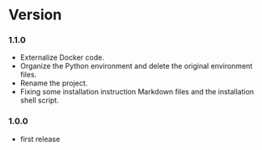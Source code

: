 # Version

### 1.1.0
- Externalize Docker code.
- Organize the Python environment and delete the original environment files.
- Rename the project.
- Fixing some installation instruction Markdown files and the installation shell script.

### 1.0.0
- first release
